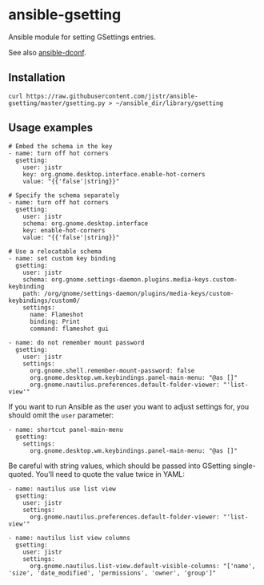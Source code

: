 ansible-gsetting
================

Ansible module for setting GSettings entries.

See also
[ansible-dconf](https://github.com/jistr/ansible-dconf).

Installation
------------

    curl https://raw.githubusercontent.com/jistr/ansible-gsetting/master/gsetting.py > ~/ansible_dir/library/gsetting

Usage examples
--------------

    # Embed the schema in the key
    - name: turn off hot corners
      gsetting:
        user: jistr
        key: org.gnome.desktop.interface.enable-hot-corners
        value: "{{'false'|string}}"
        
    # Specify the schema separately
    - name: turn off hot corners
      gsetting:
        user: jistr
        schema: org.gnome.desktop.interface
        key: enable-hot-corners
        value: "{{'false'|string}}"
    
    # Use a relocatable schema
    - name: set custom key binding
      gsetting:
        user: jistr
        schema: org.gnome.settings-daemon.plugins.media-keys.custom-keybinding
        path: /org/gnome/settings-daemon/plugins/media-keys/custom-keybindings/custom0/
        settings:
          name: Flameshot
          binding: Print
          command: flameshot gui
    
    - name: do not remember mount password
      gsetting:
        user: jistr
        settings:
          org.gnome.shell.remember-mount-password: false
          org.gnome.desktop.wm.keybindings.panel-main-menu: "@as []"
          org.gnome.nautilus.preferences.default-folder-viewer: "'list-view'"

If you want to run Ansible as the user you want to adjust settings
for, you should omit the `user` parameter:

    - name: shortcut panel-main-menu
      gsetting:
        settings:
          org.gnome.desktop.wm.keybindings.panel-main-menu: "@as []"

Be careful with string values, which should be passed into GSetting
single-quoted. You'll need to quote the value twice in YAML:

    - name: nautilus use list view
      gsetting:
        user: jistr
        settings:
          org.gnome.nautilus.preferences.default-folder-viewer: "'list-view'"

    - name: nautilus list view columns
      gsetting:
        user: jistr
        settings:
          org.gnome.nautilus.list-view.default-visible-columns: "['name', 'size', 'date_modified', 'permissions', 'owner', 'group']"
